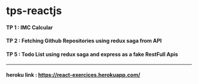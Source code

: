 # tps-reactjs


#### TP 1 : IMC Calcular 

#### TP 2 : Fetching Github Repositories using redux saga from API 

#### TP 5 : Todo List using redux saga and express as a fake RestFull Apis 



-----------------------------------------------------


#### heroku link : https://react-exercices.herokuapp.com/
